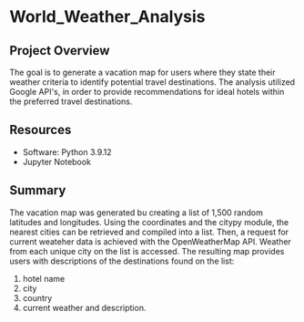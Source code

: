 # World_Weather_Analysis

## Project Overview
The goal is to generate a vacation map for users where they state their weather criteria to identify potential travel destinations. The analysis utilized Google API's, in order to  provide recommendations for ideal hotels within the preferred travel destinations. 

## Resources
-   Software: Python 3.9.12 
-   Jupyter Notebook

## Summary
The vacation map was generated bu creating a list of 1,500 random latitudes and longitudes. Using the coordinates and the citypy module, the nearest cities can be retrieved and compiled into a list. Then, a request for current weateher data is achieved with the OpenWeatherMap API. Weather from each unique city on the list is accessed. The resulting map provides users with descriptions of the destinations found on the list:
1. hotel name
2. city
3. country
4. current weather and description.
